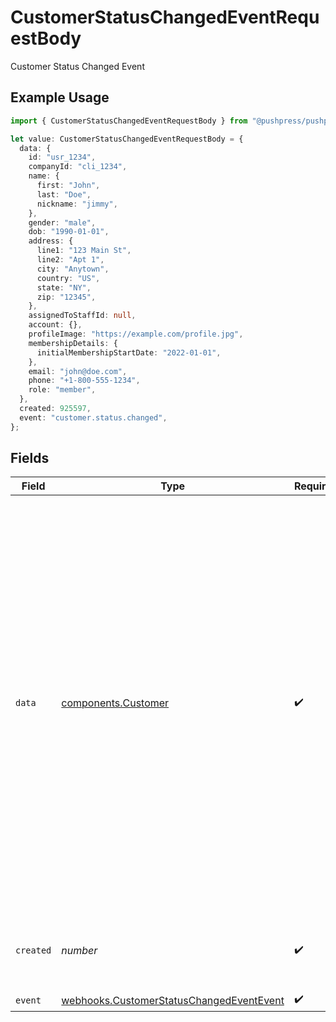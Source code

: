# CustomerStatusChangedEventRequestBody

Customer Status Changed Event

## Example Usage

```typescript
import { CustomerStatusChangedEventRequestBody } from "@pushpress/pushpress/models/webhooks";

let value: CustomerStatusChangedEventRequestBody = {
  data: {
    id: "usr_1234",
    companyId: "cli_1234",
    name: {
      first: "John",
      last: "Doe",
      nickname: "jimmy",
    },
    gender: "male",
    dob: "1990-01-01",
    address: {
      line1: "123 Main St",
      line2: "Apt 1",
      city: "Anytown",
      country: "US",
      state: "NY",
      zip: "12345",
    },
    assignedToStaffId: null,
    account: {},
    profileImage: "https://example.com/profile.jpg",
    membershipDetails: {
      initialMembershipStartDate: "2022-01-01",
    },
    email: "john@doe.com",
    phone: "+1-800-555-1234",
    role: "member",
  },
  created: 925597,
  event: "customer.status.changed",
};
```

## Fields

| Field                                                                                                                                                                                                                                                                                                                                                                                                                                                                                                                                         | Type                                                                                                                                                                                                                                                                                                                                                                                                                                                                                                                                          | Required                                                                                                                                                                                                                                                                                                                                                                                                                                                                                                                                      | Description                                                                                                                                                                                                                                                                                                                                                                                                                                                                                                                                   | Example                                                                                                                                                                                                                                                                                                                                                                                                                                                                                                                                       |
| --------------------------------------------------------------------------------------------------------------------------------------------------------------------------------------------------------------------------------------------------------------------------------------------------------------------------------------------------------------------------------------------------------------------------------------------------------------------------------------------------------------------------------------------- | --------------------------------------------------------------------------------------------------------------------------------------------------------------------------------------------------------------------------------------------------------------------------------------------------------------------------------------------------------------------------------------------------------------------------------------------------------------------------------------------------------------------------------------------- | --------------------------------------------------------------------------------------------------------------------------------------------------------------------------------------------------------------------------------------------------------------------------------------------------------------------------------------------------------------------------------------------------------------------------------------------------------------------------------------------------------------------------------------------- | --------------------------------------------------------------------------------------------------------------------------------------------------------------------------------------------------------------------------------------------------------------------------------------------------------------------------------------------------------------------------------------------------------------------------------------------------------------------------------------------------------------------------------------------- | --------------------------------------------------------------------------------------------------------------------------------------------------------------------------------------------------------------------------------------------------------------------------------------------------------------------------------------------------------------------------------------------------------------------------------------------------------------------------------------------------------------------------------------------- |
| `data`                                                                                                                                                                                                                                                                                                                                                                                                                                                                                                                                        | [components.Customer](../../models/components/customer.md)                                                                                                                                                                                                                                                                                                                                                                                                                                                                                    | :heavy_check_mark:                                                                                                                                                                                                                                                                                                                                                                                                                                                                                                                            | Schema representing a customer, former customer, or lead served by the company                                                                                                                                                                                                                                                                                                                                                                                                                                                                | {<br/>"id": "usr_1234",<br/>"companyId": "cli_1234",<br/>"name": {<br/>"first": "John",<br/>"last": "Doe",<br/>"nickname": "jimmy"<br/>},<br/>"dob": "1990-01-01",<br/>"gender": "male",<br/>"membershipDetails": {<br/>"initialMembershipStartDate": "2022-01-01"<br/>},<br/>"address": {<br/>"line1": "123 Main St",<br/>"line2": "Apt 1",<br/>"city": "Anytown",<br/>"state": "NY",<br/>"zip": "12345",<br/>"country": "US"<br/>},<br/>"email": "john@doe.com",<br/>"account": {<br/>"type": "primary"<br/>},<br/>"assignedToStaffId": null,<br/>"profileImage": "https://example.com/profile.jpg",<br/>"phone": "+1-800-555-1234",<br/>"role": "member"<br/>} |
| `created`                                                                                                                                                                                                                                                                                                                                                                                                                                                                                                                                     | *number*                                                                                                                                                                                                                                                                                                                                                                                                                                                                                                                                      | :heavy_check_mark:                                                                                                                                                                                                                                                                                                                                                                                                                                                                                                                            | Unix timestamp representing when the event was created                                                                                                                                                                                                                                                                                                                                                                                                                                                                                        |                                                                                                                                                                                                                                                                                                                                                                                                                                                                                                                                               |
| `event`                                                                                                                                                                                                                                                                                                                                                                                                                                                                                                                                       | [webhooks.CustomerStatusChangedEventEvent](../../models/webhooks/customerstatuschangedeventevent.md)                                                                                                                                                                                                                                                                                                                                                                                                                                          | :heavy_check_mark:                                                                                                                                                                                                                                                                                                                                                                                                                                                                                                                            | N/A                                                                                                                                                                                                                                                                                                                                                                                                                                                                                                                                           |                                                                                                                                                                                                                                                                                                                                                                                                                                                                                                                                               |